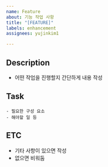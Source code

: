 ```yaml
---
name: Feature
about: 기능 작업 사항
title: "[FEATURE]"
labels: enhancement
assignees: yujinkim1

---
```


## Description
- 어떤 작업을 진행할지 간단하게 내용 작성

## Task
```[tasklist]
- 필요한 구성 요소
- 해야할 일 등
```

## ETC
- 기타 사항이 있으면 작성
- 없으면 비워둠
